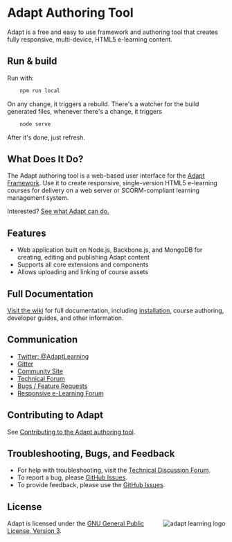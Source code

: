 # Adapt Authoring Tool

Adapt is a free and easy to use framework and authoring tool that creates fully responsive, multi-device, HTML5 e-learning content.

## Run & build

Run with:
```js
    npm run local
```
On any change, it triggers a rebuild. There's a watcher for the build generated files, whenever there's a change, it triggers 
```js 
    node serve
```
After it's done, just refresh.

## What Does It Do?

The Adapt authoring tool is a web-based user interface for the [Adapt Framework](https://github.com/adaptlearning/adapt_framework). Use it to create responsive, single-version HTML5 e-learning courses for delivery on a web server or SCORM-compliant learning management system.

Interested? [See what Adapt can do.](https://community.adaptlearning.org/demo2/index.html)

## Features

* Web application built on Node.js, Backbone.js, and MongoDB for creating, editing and publishing Adapt content
* Supports all core extensions and components
* Allows uploading and linking of course assets

## Full Documentation
[Visit the wiki](https://github.com/adaptlearning/adapt_authoring/wiki) for full documentation, including [installation](https://github.com/adaptlearning/adapt_authoring/wiki/Installing-the-Authoring-Tool), course authoring, developer guides, and other information.

## Communication
+ [Twitter: @AdaptLearning](https://twitter.com/adaptlearning)
+ [Gitter](https://gitter.im/orgs/adaptlearning/rooms)
+ [Community Site](https://community.adaptlearning.org/)
+ [Technical Forum](https://community.adaptlearning.org/mod/forum/view.php?id=4)
+ [Bugs / Feature Requests](https://github.com/adaptlearning/adapt_authoring/issues)
+ [Responsive e-Learning Forum](https://community.adaptlearning.org/mod/forum/view.php?id=56)

## Contributing to Adapt

See [Contributing to the Adapt authoring tool](https://github.com/adaptlearning/adapt_authoring/blob/master/CONTRIBUTING.md).


## Troubleshooting, Bugs, and Feedback
+ For help with troubleshooting, visit the [Technical Discussion Forum](https://community.adaptlearning.org/mod/forum/view.php?id=4).
+ To report a bug, please [GitHub Issues](https://github.com/adaptlearning/adapt_authoring/issues).
+ To provide feedback, please use the [GitHub Issues](https://github.com/adaptlearning/adapt_authoring/issues).

## License
<a href="https://community.adaptlearning.org/" target="_blank"><img src="https://github.com/adaptlearning/documentation/blob/master/04_wiki_assets/plug-ins/images/adapt-logo-mrgn-lft.jpg" alt="adapt learning logo" align="right"></a>  Adapt is licensed under the [GNU General Public License, Version 3](https://github.com/adaptlearning/adapt_authoring/blob/master/LICENSE).
